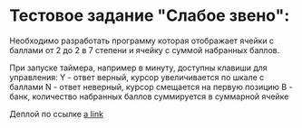 # Тестовое задание "Слабое звено":

Необходимо разработать программу которая отображает ячейки с баллами от 2 до 2 в 7 степени и ячейку с суммой набранных баллов.

При запуске таймера, например в минуту, доступны клавиши для управления:
Y - ответ верный, курсор увеличивается по шкале с баллами 
N - ответ неверный, курсор смещается на первую позицию
B - банк, количество набранных баллов суммируется в суммарной ячейке

Деплой по ссылке [a link](https://test-task-u.netlify.app/)
